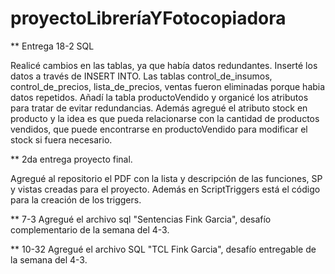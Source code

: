 # proyectoLibreríaYFotocopiadora
** Entrega 18-2 SQL
 
Realicé cambios en las tablas, ya que había datos redundantes. 
Inserté los datos a través de INSERT INTO.
Las tablas control_de_insumos, control_de_precios, lista_de_precios, ventas fueron eliminadas porque habia datos repetidos. Añadí la tabla productoVendido y organicé los atributos para tratar de evitar redundancias.
Además agregué el atributo stock en producto y la idea es que pueda relacionarse con la cantidad de productos vendidos, que puede encontrarse en productoVendido para modificar el stock si fuera necesario.


** 2da entrega proyecto final.

Agregué al repositorio el PDF con la lista y descripción de las funciones, SP y vistas creadas para el proyecto. Además en ScriptTriggers está el código para la creación de los triggers.

** 7-3 
Agregué el archivo sql "Sentencias Fink Garcia", desafío complementario de la semana del 4-3.


** 10-32
Agregué el archivo SQL "TCL Fink Garcia", desafío entregable de la semana del 4-3.

